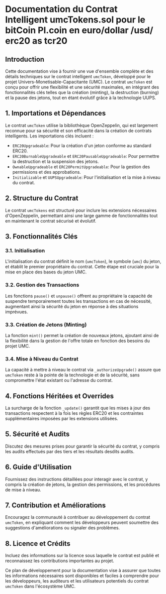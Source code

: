# Documentation du Contrat Intelligent umcTokens.sol pour le bitCoin PI.coin en euro/dollar /usd/ erc20 as tcr20

## Introduction

Cette documentation vise à fournir une vue d'ensemble complète et des détails techniques sur le contrat intelligent `umcToken`, développé pour le projet Univers-Monetisable-Capacitante (UMC). Le contrat `umcToken` est conçu pour offrir une flexibilité et une sécurité maximales, en intégrant des fonctionnalités clés telles que la création (minting), la destruction (burning) et la pause des jetons, tout en étant évolutif grâce à la technologie UUPS.

## 1. Importations et Dépendances

Le contrat `umcToken` utilise la bibliothèque OpenZeppelin, qui est largement reconnue pour sa sécurité et son efficacité dans la création de contrats intelligents. Les importations clés incluent :

- `ERC20Upgradeable`: Pour la création d'un jeton conforme au standard ERC20.
- `ERC20BurnableUpgradeable` et `ERC20PausableUpgradeable`: Pour permettre la destruction et la suspension des jetons.
- `OwnableUpgradeable` et `ERC20PermitUpgradeable`: Pour la gestion des permissions et des approbations.
- `Initializable` et `UUPSUpgradeable`: Pour l'initialisation et la mise à niveau du contrat.

## 2. Structure du Contrat

Le contrat `umcTokens` est structuré pour inclure les extensions nécessaires d'OpenZeppelin, permettant ainsi une large gamme de fonctionnalités tout en maintenant le contrat sécurisé et évolutif.

## 3. Fonctionnalités Clés

### 3.1. Initialisation

L'initialisation du contrat définit le nom (`umcToken`), le symbole (`umc`) du jeton, et établit le premier propriétaire du contrat. Cette étape est cruciale pour la mise en place des bases du jeton UMC.

### 3.2. Gestion des Transactions

Les fonctions `pause()` et `unpause()` offrent au propriétaire la capacité de suspendre temporairement toutes les transactions en cas de nécessité, augmentant ainsi la sécurité du jeton en réponse à des situations imprévues.

### 3.3. Création de Jetons (Minting)

La fonction `mint()` permet la création de nouveaux jetons, ajoutant ainsi de la flexibilité dans la gestion de l'offre totale en fonction des besoins du projet UMC.

### 3.4. Mise à Niveau du Contrat

La capacité à mettre à niveau le contrat via `_authorizeUpgrade()` assure que `umcToken` reste à la pointe de la technologie et de la sécurité, sans compromettre l'état existant ou l'adresse du contrat.

## 4. Fonctions Héritées et Overrides

La surcharge de la fonction `_update()` garantit que les mises à jour des transactions respectent à la fois les règles ERC20 et les contraintes supplémentaires imposées par les extensions utilisées.

## 5. Sécurité et Audits

Discutez des mesures prises pour garantir la sécurité du contrat, y compris les audits effectués par des tiers et les résultats desdits audits.

## 6. Guide d'Utilisation

Fournissez des instructions détaillées pour interagir avec le contrat, y compris la création de jetons, la gestion des permissions, et les procédures de mise à niveau.

## 7. Contribution et Améliorations

Encouragez la communauté à contribuer au développement du contrat `umcToken`, en expliquant comment les développeurs peuvent soumettre des suggestions d'améliorations ou signaler des problèmes.

## 8. Licence et Crédits

Incluez des informations sur la licence sous laquelle le contrat est publié et reconnaissez les contributions importantes au projet.

Ce plan de développement pour la documentation vise à assurer que toutes les informations nécessaires sont disponibles et faciles à comprendre pour les développeurs, les auditeurs et les utilisateurs potentiels du contrat `umcToken` dans l'écosystème UMC.
